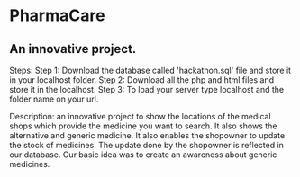 # PharmaCare
## An innovative project.
Steps:
Step 1: Download the database called 'hackathon.sql' file and store it in your localhost folder.
Step 2: Download all the php and html files and store it in the localhost.
Step 3: To load your server type localhost and the folder name on your url.

Description: an innovative project to show the locations of the medical shops which provide the medicine you want to search. It also shows the alternative and generic  medicine.
It also enables the shopowner to update the stock of medicines.
The update done by the shopowner is reflected in our database.
Our basic idea was to create an awareness about generic medicines.
